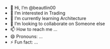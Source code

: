 - 👋 Hi, I’m @beautlin00
- 👀 I’m interested in Trading
- 🌱 I’m currently learning Architecture
- 💞️ I’m looking to collaborate on Someone else
- 📫 How to reach me ...
- 😄 Pronouns: ...
- ⚡ Fun fact: ...

<!---
beautlin00/beautlin00 is a ✨ special ✨ repository because its `README.md` (this file) appears on your GitHub profile.
You can click the Preview link to take a look at your changes.
--->
